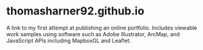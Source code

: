 # thomasharner92.github.io
A link to my first attempt at publishing an online portfolio. Includes viewable work samples using software such as Adobe Illustrator, ArcMap, and JavaScript APIs including MapboxGL and Leaflet. 
